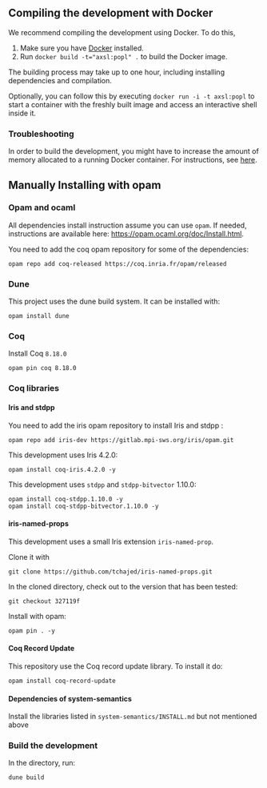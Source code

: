 ## Compiling the development with Docker

We recommend compiling the development using Docker. To do this,

1. Make sure you have [Docker](https://docs.docker.com/get-docker/) installed.
2. Run `docker build -t="axsl:popl" .` to build the Docker image.

The building process may take up to one hour, including installing dependencies and compilation. 

Optionally, you can follow this by executing `docker run -i -t axsl:popl` to start a container with the freshly built image and access
an interactive shell inside it.

### Troubleshooting

In order to build the development, you might have to increase the amount of
memory allocated to a running Docker container. For
instructions, see
[here](https://stackoverflow.com/questions/44533319/how-to-assign-more-memory-to-docker-container).


## Manually Installing with opam

### Opam and ocaml

All dependencies install instruction assume you can use `opam`. If needed,
instructions are available here: https://opam.ocaml.org/doc/Install.html.

You need to add the coq opam repository for some of the dependencies:
```
opam repo add coq-released https://coq.inria.fr/opam/released
```


### Dune

This project uses the dune build system. It can be installed with:
```
opam install dune
```


### Coq

Install Coq `8.18.0`
```
opam pin coq 8.18.0
```

### Coq libraries

#### Iris and stdpp

You need to add the iris opam repository to install Iris and stdpp :
```
opam repo add iris-dev https://gitlab.mpi-sws.org/iris/opam.git
```

This development uses Iris 4.2.0:
```
opam install coq-iris.4.2.0 -y
```

This development uses `stdpp` and `stdpp-bitvector` 1.10.0: 
```
opam install coq-stdpp.1.10.0 -y
opam install coq-stdpp-bitvector.1.10.0 -y
```

#### iris-named-props

This development uses a small Iris extension `iris-named-prop`.

Clone it with
```
git clone https://github.com/tchajed/iris-named-props.git
```

In the cloned directory, check out to the version that has been tested:
```
git checkout 327119f
```

Install with opam:
```
opam pin . -y
```


#### Coq Record Update

This repository use the Coq record update library. To install it do:
```
opam install coq-record-update
```

#### Dependencies of system-semantics

Install the libraries listed in `system-semantics/INSTALL.md` but not mentioned above

### Build the development

In the directory, run:

```
dune build
```
